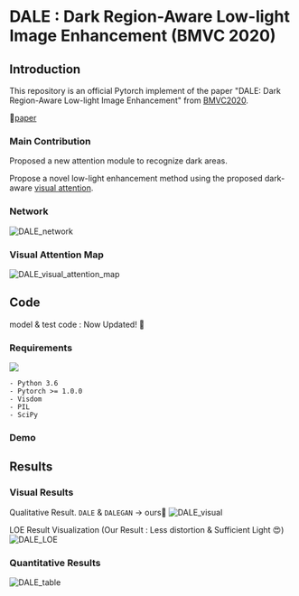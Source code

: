 # DALE : Dark Region-Aware Low-light Image Enhancement (BMVC 2020)
## Introduction
This repository is an official Pytorch implement of the paper "DALE: Dark Region-Aware Low-light Image Enhancement" from [BMVC2020](https://bmvc2020.github.io/). 

📣[paper](https://arxiv.org/abs/2008.12493)

### Main Contribution

Proposed a new attention module to recognize dark areas.

Propose a novel low-light enhancement method using the proposed dark-aware [visual attention](#visual-attention-map).


### Network
![DALE_network](https://user-images.githubusercontent.com/28749482/90978985-a7b41300-e58c-11ea-9b81-c0b6e4afdcf4.JPG)

### Visual Attention Map
![DALE_visual_attention_map](https://user-images.githubusercontent.com/28749482/90980969-50686f80-e599-11ea-8ba4-526152f79397.JPG)

## Code
model & test code : Now Updated! 🎈

### Requirements
![](https://img.shields.io/badge/OS-Win10-green.svg) 
```
- Python 3.6
- Pytorch >= 1.0.0
- Visdom
- PIL
- SciPy
```

### Demo


## Results

### Visual Results
Qualitative Result. `DALE` & `DALEGAN` -> ours🧐
![DALE_visual](https://user-images.githubusercontent.com/28749482/90978820-8acb1000-e58b-11ea-87de-e93a430aff39.JPG)

LOE Result Visualization (Our Result : Less distortion & Sufficient Light 😍)
![DALE_LOE](https://user-images.githubusercontent.com/28749482/90978871-ed241080-e58b-11ea-929c-b30087ed5058.JPG)

### Quantitative Results
![DALE_table](https://user-images.githubusercontent.com/28749482/90978461-155e4000-e589-11ea-9cab-52024af8daf6.JPG)
